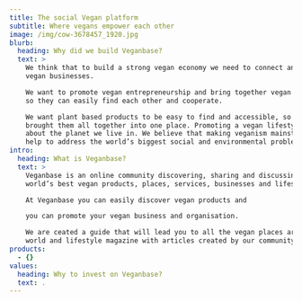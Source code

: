 ```yaml
---
title: The social Vegan platform
subtitle: Where vegans empower each other
image: /img/cow-3678457_1920.jpg
blurb:
  heading: Why did we build Veganbase?
  text: >
    We think that to build a strong vegan economy we need to connect and empower
    vegan businesses.

    We want to promote vegan entrepreneurship and bring together vegan companies
    so they can easily find each other and cooperate.

    We want plant based products to be easy to find and accessible, so we
    brought them all together into one place. Promoting a vegan lifestyleWe care
    about the planet we live in. We believe that making veganism mainstream will
    help to address the world’s biggest social and environmental problems.
intro:
  heading: What is Veganbase?
  text: >
    Veganbase is an online community discovering, sharing and discussing the
    world’s best vegan products, places, services, businesses and lifestyle.

    At Veganbase you can easily discover vegan products and

    you can promote your vegan business and organisation.

    We are ceated a guide that will lead you to all the vegan places around the
    world and lifestyle magazine with articles created by our community.
products:
  - {}
values:
  heading: Why to invest on Veganbase?
  text: .
---
```


